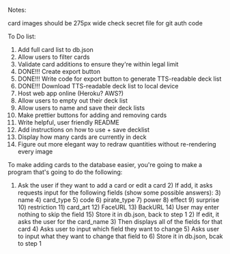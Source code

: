 


Notes:

card images should be 275px wide
check secret file for git auth code

To Do list:

1) Add full card list to db.json
2) Allow users to filter cards
3) Validate card additions to ensure they're within legal limit
4) DONE!!! Create export button
5) DONE!!! Write code for export button to generate TTS-readable deck list
6) DONE!!! Download TTS-readable deck list to local device
7) Host web app online (Heroku? AWS?)
8) Allow users to empty out their deck list
9) Allow users to name and save their deck lists
10) Make prettier buttons for adding and removing cards
11) Write helpful, user friendly README
12) Add instructions on how to use + save decklist
13) Display how many cards are currently in deck
14) Figure out more elegant way to redraw quantities without re-rendering every image

To make adding cards to the database easier, you're going to make a program that's going to do the following:
1) Ask the user if they want to add a card or edit a card
    2) If add, it asks requests input for the following fields (show some possible answers):
        3) name
        4) card_type
        5) code
        6) pirate_type
        7) power
        8) effect
        9) surprise
        10) restriction
        11) card_art
        12) FaceURL
        13) BackURL
        14) User may enter nothing to skip the field
        15) Store it in db.json, back to step 1
    2) If edit, it asks the user for the card_name
        3) Then displays all of the fields for that card
        4) Asks user to input which field they want to change
        5) Asks user to input what they want to change that field to
        6) Store it in db.json, bcak to step 1
